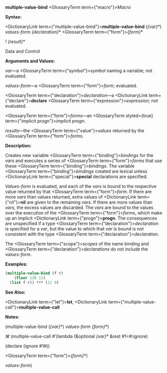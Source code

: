 **multiple-value-bind** <GlossaryTerm  term={"macro"}><i>Macro</i></GlossaryTerm> 



**Syntax:** 



<DictionaryLink  term={"multiple-value-bind"}><b>multiple-value-bind</b></DictionaryLink> (*\{var\}*\*) *values-form \{declaration\}*\* <GlossaryTerm  term={"form"}><i>\{form\}</i></GlossaryTerm>\* 



*! \{result\}*\* 



Data and Control 



 



 



**Arguments and Values:** 



*var*—a <GlossaryTerm  term={"symbol"}><i>symbol</i></GlossaryTerm> naming a variable; not evaluated. 



*values-form*—a <GlossaryTerm  term={"form"}><i>form</i></GlossaryTerm>; evaluated. 



<GlossaryTerm  term={"declaration"}><i>declaration</i></GlossaryTerm>—a <DictionaryLink  term={"declare"}><b>declare</b></DictionaryLink> <GlossaryTerm  term={"expression"}><i>expression</i></GlossaryTerm>; not evaluated. 



<GlossaryTerm  term={"form"}><i>forms</i></GlossaryTerm>—an <GlossaryTerm styled={true} term={"implicit progn"}><i>implicit progn</i></GlossaryTerm>. 



*results*—the <GlossaryTerm  term={"value"}><i>values</i></GlossaryTerm> returned by the <GlossaryTerm  term={"form"}><i>forms</i></GlossaryTerm>. 



**Description:** 



Creates new variable <GlossaryTerm  term={"binding"}><i>bindings</i></GlossaryTerm> for the *vars* and executes a series of <GlossaryTerm  term={"form"}><i>forms</i></GlossaryTerm> that use these <GlossaryTerm  term={"binding"}><i>bindings</i></GlossaryTerm>. The variable <GlossaryTerm  term={"binding"}><i>bindings</i></GlossaryTerm> created are lexical unless <DictionaryLink  term={"special"}><b>special</b></DictionaryLink> declarations are specified. 



*Values-form* is evaluated, and each of the *vars* is bound to the respective value returned by that <GlossaryTerm  term={"form"}><i>form</i></GlossaryTerm>. If there are more *vars* than values returned, extra values of <DictionaryLink  term={"nil"}><b>nil</b></DictionaryLink> are given to the remaining *vars*. If there are more values than *vars*, the excess values are discarded. The *vars* are bound to the values over the execution of the <GlossaryTerm  term={"form"}><i>forms</i></GlossaryTerm>, which make up an implicit <DictionaryLink  term={"progn"}><b>progn</b></DictionaryLink>. The consequences are unspecified if a type <GlossaryTerm  term={"declaration"}><i>declaration</i></GlossaryTerm> is specified for a *var*, but the value to which that *var* is bound is not consistent with the type <GlossaryTerm  term={"declaration"}><i>declaration</i></GlossaryTerm>. 



The <GlossaryTerm  term={"scope"}><i>scopes</i></GlossaryTerm> of the name binding and <GlossaryTerm  term={"declaration"}><i>declarations</i></GlossaryTerm> do not include the *values-form*. 



**Examples:**
```lisp
(multiple-value-bind (f r) 
    (floor 130 11) 
  (list f r)) *!* (11 9) 
```
**See Also:** 



<DictionaryLink  term={"let"}><b>let</b></DictionaryLink>, <DictionaryLink  term={"multiple-value-call"}><b>multiple-value-call</b></DictionaryLink> 



**Notes:** 



(multiple-value-bind (*\{var\}*\*) *values-form \{form\}*\*) 



*⌘* (multiple-value-call #’(lambda (&amp;optional *\{var\}*\* &amp;rest #1=#:ignore) 



(declare (ignore #1#)) 



<GlossaryTerm  term={"form"}><i>\{form\}</i></GlossaryTerm>\*) 



*values-form*) 







 



 



